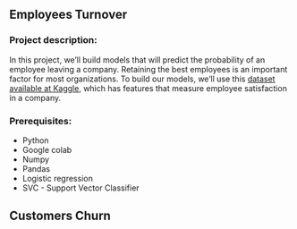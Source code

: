 ## Employees Turnover
### Project description:

In this project, we’ll build  models that will predict the probability of an employee leaving a company. Retaining the best employees is an important factor for most organizations. To build our models, we’ll use this [dataset available at Kaggle](https://www.kaggle.com/liujiaqi/hr-comma-sepcsv#HR_comma_sep.csv), which has features that measure employee satisfaction in a company.

### Prerequisites:
- Python
- Google colab
- Numpy
- Pandas
- Logistic regression
- SVC - Support Vector Classifier

## Customers Churn
